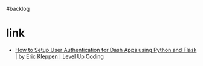 #backlog 

# link
- [How to Setup User Authentication for Dash Apps using Python and Flask | by Eric Kleppen | Level Up Coding](https://levelup.gitconnected.com/how-to-setup-user-authentication-for-dash-apps-using-python-and-flask-6c2e430cdb51)

